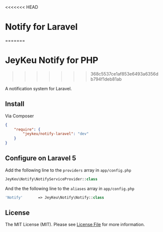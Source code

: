 <<<<<<< HEAD
# Notify for Laravel
=======
# JeyKeu Notify for PHP
>>>>>>> 368c5537ce1af853e6493a6356db794f1deb81ab

A notification system for Laravel.

## Install

Via Composer

``` json
{
    "require": {
        "jeykeu/notify-laravel": "dev"
    }
}
```

## Configure on Laravel 5

Add the following line to the `providers` array in `app/config.php`
````php
JeyKeu\Notify\NotifyServiceProvider::class
````

And the the following line to the `aliases` array in `app/config.php`
````php
'Notify'       => JeyKeu\Notify\Notify::class
````

## License

The MIT License (MIT). Please see [License File](https://github.com/jeykeu/notify/blob/master/LICENSE) for more information.
